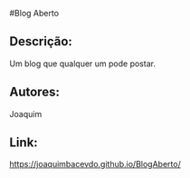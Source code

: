 #Blog Aberto

## Descrição:
Um blog que qualquer um pode postar.

## Autores:
Joaquim

## Link:
https://joaquimbacevdo.github.io/BlogAberto/
